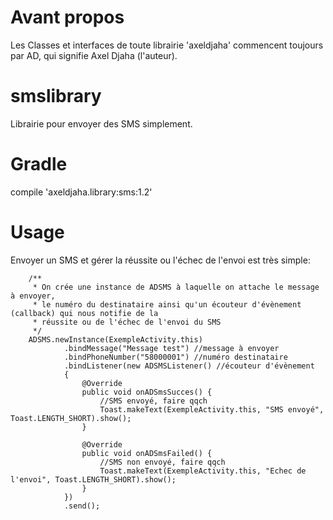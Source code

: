 # Avant propos
Les Classes et interfaces de toute librairie 'axeldjaha' commencent toujours par AD, qui signifie Axel Djaha (l'auteur).
# smslibrary
Librairie pour envoyer des SMS simplement.
# Gradle
compile 'axeldjaha.library:sms:1.2'
# Usage
Envoyer un SMS et gérer la réussite ou l'échec de l'envoi est très simple:

        /**
         * On crée une instance de ADSMS à laquelle on attache le message à envoyer,
         * le numéro du destinataire ainsi qu'un écouteur d'évènement (callback) qui nous notifie de la
         * réussite ou de l'échec de l'envoi du SMS
         */
        ADSMS.newInstance(ExempleActivity.this)
                .bindMessage("Message test") //message à envoyer
                .bindPhoneNumber("58000001") //numéro destinataire
                .bindListener(new ADSMSListener() //écouteur d'évènement
                {
                    @Override
                    public void onADSmsSucces() {
                        //SMS envoyé, faire qqch
                        Toast.makeText(ExempleActivity.this, "SMS envoyé", Toast.LENGTH_SHORT).show();
                    }

                    @Override
                    public void onADSmsFailed() {
                        //SMS non envoyé, faire qqch
                        Toast.makeText(ExempleActivity.this, "Echec de l'envoi", Toast.LENGTH_SHORT).show();
                    }
                })
                .send();
